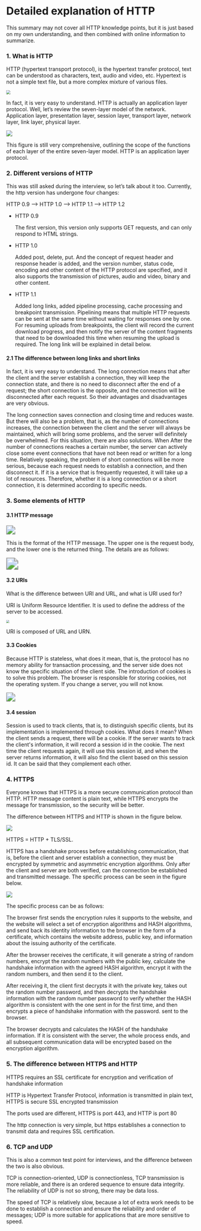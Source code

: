# Detailed explanation of HTTP


This summary may not cover all HTTP knowledge points, but it is just based on my own understanding, and then combined with online information to summarize.

### 1. What is HTTP

HTTP (hypertext transport protocol), is the hypertext transfer protocol, text can be understood as characters, text, audio and video, etc. Hypertext is not a simple text file, but a more complex mixture of various files.

<img src="https://cdn.jsdelivr.net/gh/yeliansong/github-blog-PIC/blog-images/007S8ZIlgy1gf8j1170vxj30p80k0gr4.jpg" style="zoom: 67%;" />

In fact, it is very easy to understand. HTTP is actually an application layer protocol. Well, let’s review the seven-layer model of the network. Application layer, presentation layer, session layer, transport layer, network layer, link layer, physical layer.

![](https://cdn.jsdelivr.net/gh/yeliansong/github-blog-PIC/blog-images/gggg.jpeg)

This figure is still very comprehensive, outlining the scope of the functions of each layer of the entire seven-layer model. HTTP is an application layer protocol.

### 2. Different versions of HTTP

This was still asked during the interview, so let’s talk about it too. Currently, the http version has undergone four changes:

HTTP 0.9 --> HTTP 1.0 --> HTTP 1.1 --> HTTP 1.2

- HTTP 0.9

   The first version, this version only supports GET requests, and can only respond to HTML strings.

- HTTP 1.0

   Added post, delete, put. And the concept of request header and response header is added, and the version number, status code, encoding and other content of the HTTP protocol are specified, and it also supports the transmission of pictures, audio and video, binary and other content.

- HTTP 1.1

   Added long links, added pipeline processing, cache processing and breakpoint transmission. Pipelining means that multiple HTTP requests can be sent at the same time without waiting for responses one by one. For resuming uploads from breakpoints, the client will record the current download progress, and then notify the server of the content fragments that need to be downloaded this time when resuming the upload is required. The long link will be explained in detail below.

#### 2.1 The difference between long links and short links

In fact, it is very easy to understand. The long connection means that after the client and the server establish a connection, they will keep the connection state, and there is no need to disconnect after the end of a request; the short connection is the opposite, and the connection will be disconnected after each request. So their advantages and disadvantages are very obvious.

The long connection saves connection and closing time and reduces waste. But there will also be a problem, that is, as the number of connections increases, the connection between the client and the server will always be maintained, which will bring some problems, and the server will definitely be overwhelmed. For this situation, there are also solutions. When After the number of connections reaches a certain number, the server can actively close some event connections that have not been read or written for a long time. Relatively speaking, the problem of short connections will be more serious, because each request needs to establish a connection, and then disconnect it. If it is a service that is frequently requested, it will take up a lot of resources. Therefore, whether it is a long connection or a short connection, it is determined according to specific needs.

### 3. Some elements of HTTP

#### 3.1 HTTP message

<img src="https://cdn.jsdelivr.net/gh/yeliansong/github-blog-PIC/blog-images/007S8ZIlgy1gf9jeo1er9j311w0m843k.jpg" style="zoom:150%;" />

This is the format of the HTTP message. The upper one is the request body, and the lower one is the returned thing. The details are as follows:

<img src="https://cdn.jsdelivr.net/gh/yeliansong/github-blog-PIC/blog-images/007S8ZIlgy1gf9jfvk74fj311i0jg47x.jpg" style="zoom:200%;" />

#### 3.2 URIs

What is the difference between URI and URL, and what is URI used for?

URI is Uniform Resource Identifier. It is used to define the address of the server to be accessed.

<img src="https://cdn.jsdelivr.net/gh/yeliansong/github-blog-PIC/blog-images/ffff.jpeg" style="zoom:50%;" />

URI is composed of URL and URN.

#### 3.3 Cookies

Because HTTP is stateless, what does it mean, that is, the protocol has no memory ability for transaction processing, and the server side does not know the specific situation of the client side. The introduction of cookies is to solve this problem. The browser is responsible for storing cookies, not the operating system. If you change a server, you will not know.

<img src="https://cdn.jsdelivr.net/gh/yeliansong/github-blog-PIC/blog-images/007S8ZIlgy1gf9jwstm0uj30z20hqk0j.jpg" style="zoom:150%;" />

#### 3.4 session

Session is used to track clients, that is, to distinguish specific clients, but its implementation is implemented through cookies. What does it mean? When the client sends a request, there will be a cookie. If the server wants to track the client's information, it will record a session id in the cookie. The next time the client requests again, it will use this session id, and when the server returns information, it will also find the client based on this session id. It can be said that they complement each other.

### 4. HTTPS

Everyone knows that HTTPS is a more secure communication protocol than HTTP. HTTP message content is plain text, while HTTPS encrypts the message for transmission, so the security will be better.

The difference between HTTPS and HTTP is shown in the figure below.

![](https://cdn.jsdelivr.net/gh/yeliansong/github-blog-PIC/blog-images/007S8ZIlgy1gf9k7voqxcj310u0mste2.jpg)

HTTPS = HTTP + TLS/SSL.

HTTPS has a handshake process before establishing communication, that is, before the client and server establish a connection, they must be encrypted by symmetric and asymmetric encryption algorithms. Only after the client and server are both verified, can the connection be established and transmitted message. The specific process can be seen in the figure below.

<img src="https://cdn.jsdelivr.net/gh/yeliansong/github-blog-PIC/blog-images/007S8ZIlgy1gf9kkvbqegj30ms0nwn02.jpg" />



The specific process can be as follows:

The browser first sends the encryption rules it supports to the website, and the website will select a set of encryption algorithms and HASH algorithms, and send back its identity information to the browser in the form of a certificate, which contains the website address, public key, and information about the issuing authority of the certificate.

After the browser receives the certificate, it will generate a string of random numbers, encrypt the random numbers with the public key, calculate the handshake information with the agreed HASH algorithm, encrypt it with the random numbers, and then send it to the client.

After receiving it, the client first decrypts it with the private key, takes out the random number password, and then decrypts the handshake information with the random number password to verify whether the HASH algorithm is consistent with the one sent in for the first time, and then encrypts a piece of handshake information with the password. sent to the browser.

The browser decrypts and calculates the HASH of the handshake information. If it is consistent with the server, the whole process ends, and all subsequent communication data will be encrypted based on the encryption algorithm.

### 5. The difference between HTTPS and HTTP

HTTPS requires an SSL certificate for encryption and verification of handshake information

HTTP is Hypertext Transfer Protocol, information is transmitted in plain text, HTTPS is secure SSL encrypted transmission

The ports used are different, HTTPS is port 443, and HTTP is port 80

The http connection is very simple, but https establishes a connection to transmit data and requires SSL certification.

### 6. TCP and UDP

This is also a common test point for interviews, and the difference between the two is also obvious.

TCP is connection-oriented, UDP is connectionless, TCP transmission is more reliable, and there is an ordered sequence to ensure data integrity. The reliability of UDP is not so strong, there may be data loss.

The speed of TCP is relatively slow, because a lot of extra work needs to be done to establish a connection and ensure the reliability and order of messages; UDP is more suitable for applications that are more sensitive to speed.
